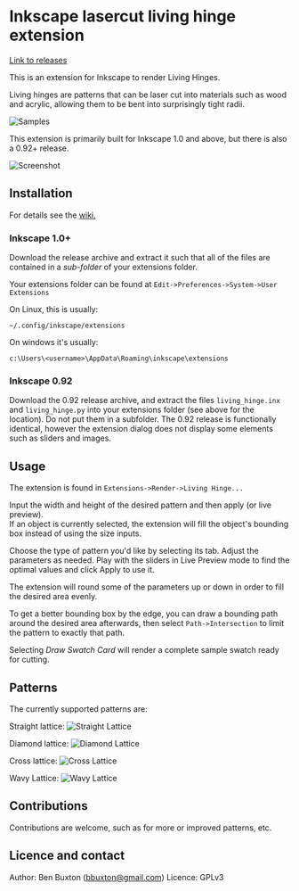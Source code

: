 # Inkscape lasercut living hinge extension

[Link to releases](https://github.com/buxtronix/living-hinge/releases)

This is an extension for Inkscape to render Living Hinges.

Living hinges are patterns that can be laser cut into materials such
as wood and acrylic, allowing them to be bent into surprisingly tight
radii.

![Samples](images/hinges.png "Sample swatches")

This extension is primarily built for Inkscape 1.0 and above, but there
is also a 0.92+ release.

![Screenshot](images/living_hinge.png "Screenshot of extension")

## Installation

For details see the [wiki.](https://github.com/buxtronix/living-hinge/wiki)

### Inkscape 1.0+

Download the release archive and extract it such that all of the files are
contained in a *sub-folder* of your extensions folder.

Your extensions folder can be found at `Edit->Preferences->System->User Extensions`

On Linux, this is usually:

`~/.config/inkscape/extensions`

On windows it's usually:

`c:\Users\<username>\AppData\Roaming\inkscape\extensions`

### Inkscape 0.92

Download the 0.92 release archive, and extract the files `living_hinge.inx` and
`living_hinge.py` into your extensions folder (see above for the location). Do not
put them in a subfolder.
The 0.92 release is functionally identical, however the extension dialog does not
display some elements such as sliders and images.

## Usage

The extension is found in `Extensions->Render->Living Hinge...`

Input the width and height of the desired pattern and then apply (or
live preview).  
If an object is currently selected, the extension will fill the object's
bounding box instead of using the size inputs.

Choose the type of pattern you'd like by selecting its tab. Adjust the
parameters as needed. Play with the sliders in Live Preview mode
to find the optimal values and click Apply to use it.

The extension will round some of the parameters up or down in order to
fill the desired area evenly.

To get a better bounding box by the edge, you can draw a bounding path
around the desired area afterwards, then select `Path->Intersection`
to limit the pattern to exactly that path.

Selecting *Draw Swatch Card* will render a complete sample swatch ready
for cutting.

## Patterns

The currently supported patterns are:

Straight lattice:
![Straight Lattice](images/straight-lattice.png "Straight Lattice")

Diamond lattice:
![Diamond Lattice](images/diamond-lattice.png "Diamond Lattice")

Cross lattice:
![Cross Lattice](images/cross-lattice.png "Cross Lattice")

Wavy Lattice:
![Wavy Lattice](images/wavy-lattice.png "Wavy Lattice")

## Contributions

Contributions are welcome, such as for more or improved patterns, etc.

## Licence and contact

Author: Ben Buxton (bbuxton@gmail.com)
Licence: GPLv3
